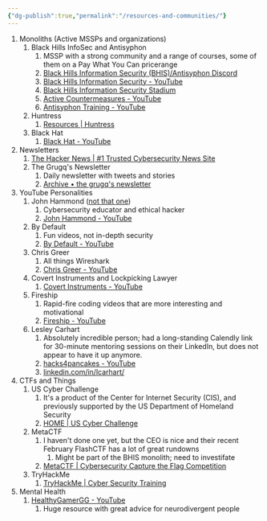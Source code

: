 ```yaml
---
{"dg-publish":true,"permalink":"/resources-and-communities/"}
---
```


1. Monoliths (Active MSSPs and organizations)
	1. Black Hills InfoSec and Antisyphon
		1. MSSP with a strong community and a range of courses, some of them on a Pay What You Can pricerange
		2. [Black Hills Information Security (BHIS)/Antisyphon Discord](https://discord.gg/antisyphon)
		3. [Black Hills Information Security - YouTube](https://www.youtube.com/@BlackHillsInformationSecurity)
		4. [Black Hills Information Security Stadium](https://events.zoom.us/eo/AqZceUFfoY13HGSXujLymbABWGRslgy_uYu4TrJHbsmiQm-uPw9R~AggLXsr32QYFjq8BlYLZ5I06Dg)
		5. [Active Countermeasures - YouTube](https://www.youtube.com/@ActiveCountermeasures)
		6. [Antisyphon Training - YouTube](https://www.youtube.com/@AntisyphonTraining)
	2. Huntress
		1. [Resources | Huntress](https://www.huntress.com/resources?assets=On-Demand+Webinar)
	3. Black Hat
		1. [Black Hat - YouTube](https://www.youtube.com/@BlackHatOfficialYT)
2. Newsletters
	1. [The Hacker News | #1 Trusted Cybersecurity News Site](https://thehackernews.com/)
	2. The Grugq's Newsletter
		1. Daily newsletter with tweets and stories
		2. [Archive • the grugq's newsletter](https://buttondown.email/grugq/archive/)
3. YouTube Personalities
	1. John Hammond ([not that one](https://jurassicpark.fandom.com/wiki/John_Hammond))
		1. Cybersecurity educator and ethical hacker
		2. [John Hammond - YouTube](https://www.youtube.com/@_JohnHammond)
	2. By Default
		1. Fun videos, not in-depth security
		2. [By Default - YouTube](https://www.youtube.com/@VideosByDefault)
	3. Chris Greer
		1. All things Wireshark
		2. [Chris Greer - YouTube](https://www.youtube.com/@ChrisGreer)
	4. Covert Instruments and Lockpicking Lawyer
		1. [Covert Instruments - YouTube](https://www.youtube.com/@CovertInstrumentsOfficial)
	5. Fireship
		1. Rapid-fire coding videos that are more interesting and motivational
		2. [Fireship - YouTube](https://www.youtube.com/@Fireship)
	6. Lesley Carhart
		1. Absolutely incredible person; had a long-standing Calendly link for 30-minute mentoring sessions on their LinkedIn, but does not appear to have it up anymore.
		2. [hacks4pancakes - YouTube](https://www.youtube.com/@hacks4pancakes)
		3. [linkedin.com/in/lcarhart/](https://www.linkedin.com/in/lcarhart/)
4. CTFs and Things
	1. US Cyber Challenge
		1. It's a product of the Center for Internet Security (CIS), and previously supported by the US Department of Homeland Security
		2. [HOME | US Cyber Challenge](https://www.uscyberchallenge.org/)
	2. MetaCTF
		1. I haven't done one yet, but the CEO is nice and their recent February FlashCTF has a lot of great rundowns
			1. Might be part of the BHIS monolith; need to investifate
		2. [MetaCTF | Cybersecurity Capture the Flag Competition](https://metactf.com/)
	4. TryHackMe
		1. [TryHackMe | Cyber Security Training](https://tryhackme.com/)
5. Mental Health
	1. [HealthyGamerGG - YouTube](https://www.youtube.com/@HealthyGamerGG)
		1. Huge resource with great advice for neurodivergent people
